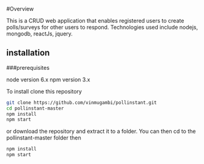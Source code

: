 #Overview

This is a CRUD web application that enables registered users to create polls/surveys for other users to respond. Technologies used include nodejs, mongodb, reactJs, jquery.

## installation
###prerequisites

node version 6.x
npm version 3.x

To install clone this repository
```bash
git clone https://github.com/vinmugambi/pollinstant.git
cd pollinstant-master
npm install
npm start
```
or download the repository and extract it to a folder. You can then cd to the pollinstant-master folder then
```bash
npm install
npm start
```
